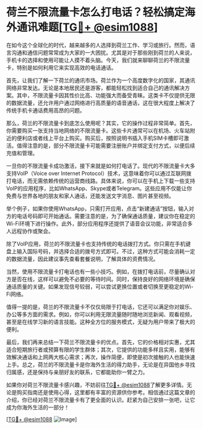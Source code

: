# 荷兰不限流量卡怎么打电话？轻松搞定海外通讯难题[[TG💪+ @esim1088](https://t.me/s/esim1088)]

在如今这个全球化的时代，越来越多的人选择到荷兰工作、学习或旅行。然而，语言沟通和通信问题常常成为大家的一大困扰。尤其是对于那些刚到荷兰的人来说，手机卡的选择和使用可能让人摸不着头脑。今天，我们就来聊聊荷兰的不限流量卡，特别是如何利用它来实现高效的电话通话。

首先，让我们了解一下荷兰的通讯市场。荷兰作为一个高度数字化的国家，其通讯网络非常发达。无论是本地居民还是游客，都能轻松找到适合自己的通讯解决方案。其中，不限流量卡因其性价比高、功能强大而备受青睐。这类卡不仅提供无限的数据流量，还允许用户通过网络进行高质量的语音通话，这在很大程度上解决了传统手机卡通话费用高昂的问题。

那么，荷兰的不限流量卡到底怎么使用呢？其实，它的操作过程非常简单。首先，你需要购买一张支持当地网络的不限流量卡。这些卡片通常可以在机场、火车站附近的便利店或者线上平台上购买。购买后，按照说明书插入手机SIM卡槽即可激活。值得注意的是，部分不限流量卡可能需要注册账户并绑定支付方式，以便后续充值和管理。

一旦你的不限流量卡成功激活，接下来就是如何打电话了。现代的不限流量卡大多支持VoIP（Voice over Internet Protocol）技术，这意味着你可以通过互联网拨打电话，而无需依赖传统的运营商线路。具体来说，你可以在手机上下载一些支持VoIP的应用程序，比如WhatsApp、Skype或者Telegram。这些应用不仅能让你免费与世界各地的朋友和家人通话，还能发送文字消息、图片甚至视频。

举个例子，如果你使用WhatsApp，只需打开应用，点击“新建通话”按钮，输入对方的电话号码即可开始通话。需要注意的是，为了确保通话质量，建议你在稳定的Wi-Fi环境下进行操作。此外，部分应用程序还提供了语音会议功能，非常适合多人远程协作或聚会。

除了VoIP应用，荷兰的不限流量卡也支持传统的电话拨打方式。你只需在手机键盘上输入国际号码，并选择合适的拨号方式即可。不过，这种方式可能会消耗一定的数据流量，因此建议事先查看套餐说明，了解具体的资费情况。

当然，使用不限流量卡打电话也有一些小技巧。例如，在拨打电话前，尽量确认对方是否在线，这样可以避免不必要的等待时间。同时，保持良好的网络环境是确保通话质量的关键。如果发现信号较弱，可以尝试更换位置或者切换至更稳定的Wi-Fi网络。

值得一提的是，荷兰的不限流量卡不仅仅局限于打电话，它还可以满足你对娱乐、办公等多方面的需求。例如，你可以利用无限流量随时随地浏览新闻、观看视频，甚至是在线学习新的语言技能。这种全方位的服务模式，无疑为用户带来了极大的便利。

最后，我们再来总结一下荷兰不限流量卡的优点。首先，它的价格相对实惠，尤其适合短期旅行者或预算有限的学生群体；其次，它提供的功能多样且实用，能够有效解决通话和上网两大核心需求；再次，操作简便，即使是初次接触的人也能快速上手。总之，荷兰的不限流量卡是你海外生活的得力助手，无论是在异国他乡寻找归属感，还是保持与亲朋好友的联系，它都能助你一臂之力。

如果你对荷兰不限流量卡感兴趣，不妨前往[TG💪+ @esim1088](https://t.me/s/esim1088)了解更多详情。无论是购买指南还是使用心得，这里都有丰富的资源供你参考。相信通过这篇文章的介绍，你已经对荷兰不限流量卡有了更全面的认识。赶紧为自己安排一张吧，让它成为你海外生活的一部分！

[[TG💪+ @esim1088](https://t.me/s/esim1088) ![Image](https://i.postimg.cc/4NQfJmqS/Snipaste-2025-05-13-00-14-12.png)]